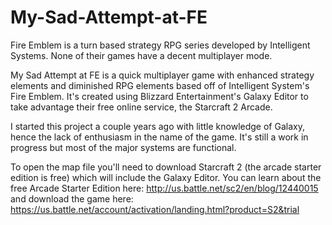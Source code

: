 # My-Sad-Attempt-at-FE

Fire Emblem is a turn based strategy RPG series developed by Intelligent Systems. None of their games have a decent multiplayer mode.

My Sad Attempt at FE is a quick multiplayer game with enhanced strategy elements and diminished RPG elements based off of Intelligent System's Fire Emblem. It's created using Blizzard Entertainment's Galaxy Editor to take advantage their free online service, the Starcraft 2 Arcade.

I started this project a couple years ago with little knowledge of Galaxy, hence the lack of enthusiasm in the name of the game. It's still a work in progress but most of the major systems are functional.

To open the map file you'll need to download Starcraft 2 (the arcade starter edition is free) which will include the Galaxy Editor. You can learn about the free Arcade Starter Edition here: http://us.battle.net/sc2/en/blog/12440015 and download the game here: https://us.battle.net/account/activation/landing.html?product=S2&trial
